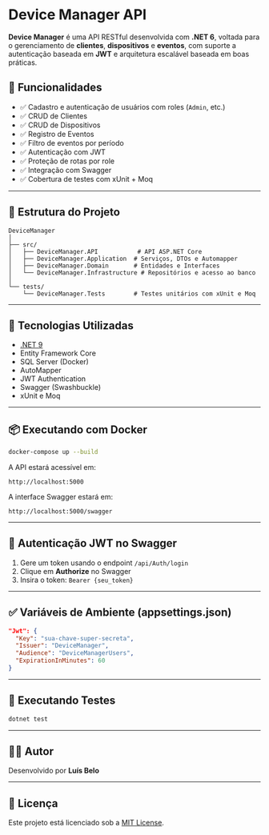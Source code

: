 # Device Manager API

**Device Manager** é uma API RESTful desenvolvida com **.NET 6**, voltada para o gerenciamento de **clientes**, **dispositivos** e **eventos**, com suporte a autenticação baseada em **JWT** e arquitetura escalável baseada em boas práticas.

## 🚀 Funcionalidades

- ✅ Cadastro e autenticação de usuários com roles (`Admin`, etc.)
- ✅ CRUD de Clientes
- ✅ CRUD de Dispositivos
- ✅ Registro de Eventos
- ✅ Filtro de eventos por período
- ✅ Autenticação com JWT
- ✅ Proteção de rotas por role
- ✅ Integração com Swagger
- ✅ Cobertura de testes com xUnit + Moq

---

## 🧱 Estrutura do Projeto

```
DeviceManager
│
├── src/
│   ├── DeviceManager.API           # API ASP.NET Core
│   ├── DeviceManager.Application  # Serviços, DTOs e Automapper
│   ├── DeviceManager.Domain       # Entidades e Interfaces
│   └── DeviceManager.Infrastructure # Repositórios e acesso ao banco
│
└── tests/
    └── DeviceManager.Tests        # Testes unitários com xUnit e Moq
```

---

## 🔧 Tecnologias Utilizadas

- [.NET 9](https://dotnet.microsoft.com/)
- Entity Framework Core
- SQL Server (Docker)
- AutoMapper
- JWT Authentication
- Swagger (Swashbuckle)
- xUnit e Moq

---

## 📦 Executando com Docker

```bash
docker-compose up --build
```

A API estará acessível em:

```
http://localhost:5000
```

A interface Swagger estará em:

```
http://localhost:5000/swagger
```

---

## 🔐 Autenticação JWT no Swagger

1. Gere um token usando o endpoint `/api/Auth/login`
2. Clique em **Authorize** no Swagger
3. Insira o token: `Bearer {seu_token}`

---

## ✅ Variáveis de Ambiente (appsettings.json)

```json
"Jwt": {
  "Key": "sua-chave-super-secreta",
  "Issuer": "DeviceManager",
  "Audience": "DeviceManagerUsers",
  "ExpirationInMinutes": 60
}
```

---

## 🧪 Executando Testes

```bash
dotnet test
```

---

## 👨‍💻 Autor

Desenvolvido por **Luís Belo**

---

## 📝 Licença

Este projeto está licenciado sob a [MIT License](LICENSE).